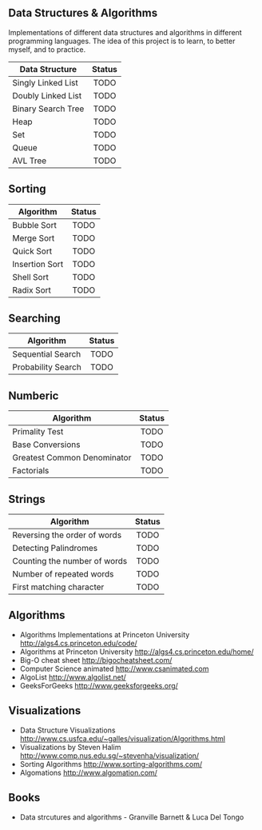 
## Data Structures & Algorithms

Implementations of different data structures and algorithms in different programming languages. The idea of this project is to learn, to better myself, and to practice.

| Data Structure                                                | Status           |
| ------------------------------------------------------------- |:----------------:|
| Singly Linked List                                            | TODO             |
| Doubly Linked List                                            | TODO             |
| Binary Search Tree                                            | TODO             |
| Heap                                                          | TODO             |
| Set                                                           | TODO             |
| Queue                                                         | TODO             |
| AVL Tree                                                      | TODO             |


## Sorting

| Algorithm                            | Status           |
| ------------------------------------ |:----------------:|
| Bubble Sort                          | TODO             |
| Merge Sort                           | TODO             |
| Quick Sort                           | TODO             |
| Insertion Sort                       | TODO             |
| Shell Sort                           | TODO             |
| Radix Sort                           | TODO             |

## Searching

| Algorithm                            | Status           |
| ------------------------------------ |:----------------:|
| Sequential Search                    | TODO             |
| Probability Search                   | TODO             |

## Numberic

| Algorithm                            | Status           |
| ------------------------------------ |:----------------:|
| Primality Test                       | TODO             |
| Base Conversions                     | TODO             |
| Greatest Common Denominator          | TODO             |
| Factorials                           | TODO             |

## Strings

| Algorithm                            | Status           |
| ------------------------------------ |:----------------:|
| Reversing the order of words         | TODO             |
| Detecting Palindromes                | TODO             |
| Counting the number of words         | TODO             |
| Number of repeated words             | TODO             |
| First matching character             | TODO             |


## Algorithms

* Algorithms Implementations at Princeton University http://algs4.cs.princeton.edu/code/
* Algorithms at Princeton University http://algs4.cs.princeton.edu/home/
* Big-O cheat sheet http://bigocheatsheet.com/
* Computer Science animated http://www.csanimated.com
* AlgoList http://www.algolist.net/
* GeeksForGeeks http://www.geeksforgeeks.org/

## Visualizations

* Data Structure Visualizations http://www.cs.usfca.edu/~galles/visualization/Algorithms.html
* Visualizations by Steven Halim http://www.comp.nus.edu.sg/~stevenha/visualization/
* Sorting Algorithms http://www.sorting-algorithms.com/
* Algomations http://www.algomation.com/

## Books

* Data strcutures and algorithms - Granville Barnett & Luca Del Tongo

